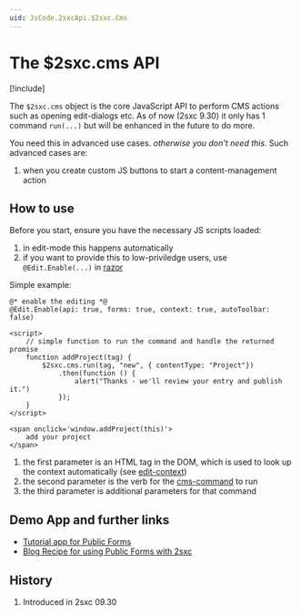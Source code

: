 ```yaml
---
uid: JsCode.2sxcApi.$2sxc.Cms
---
```


# The $2sxc.cms API

[!include[](~/basics/stack/_shared-float-summary.md)]
<style>.context-box-summary .edit-custom { visibility: visible; } </style>


The `$2sxc.cms` object is the core JavaScript API to perform CMS actions such as opening edit-dialogs etc. As of now (2sxc 9.30) it only has 1 command `run(...)` but will be enhanced in the future to do more.

You need this in advanced use cases. _otherwise you don't need this_. Such advanced cases are:

1. when you create custom JS buttons to start a content-management action

## How to use

Before you start, ensure you have the necessary JS scripts loaded:

1. in edit-mode this happens automatically
2. if you want to provide this to low-priviledge users, use `@Edit.Enable(...)` in [razor](xref:NetCode.Razor.Edit.Enable)

Simple example:

```razor
@* enable the editing *@
@Edit.Enable(api: true, forms: true, context: true, autoToolbar: false)

<script>
    // simple function to run the command and handle the returned promise
    function addProject(tag) {
        $2sxc.cms.run(tag, "new", { contentType: "Project"})
            .then(function () {
                alert("Thanks - we'll review your entry and publish it.")
            });
    }
</script>

<span onclick='window.addProject(this)'>
    add your project
</span>

```

1. the first parameter is an HTML tag in the DOM, which is used to look up the context automatically (see [edit-context](xref:Basics.Browser.EditUx.EditContext))
1. the second parameter is the verb for the [cms-command](xref:JsCode.Commands.Index) to run
1. the third parameter is additional parameters for that command


## Demo App and further links

* [Tutorial app for Public Forms](https://2sxc.org/en/apps/app/tutorial-public-forms-with-2sxc-9-30)
* [Blog Recipe for using Public Forms with 2sxc](https://2sxc.org/en/blog/post/recipe-create-public-forms-with-2sxc)


## History

1. Introduced in 2sxc 09.30
